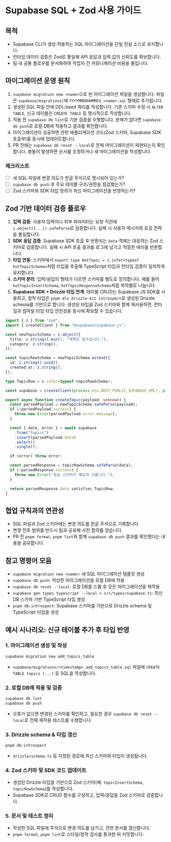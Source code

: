 # Supabase SQL + Zod 사용 가이드

## 목적
- Supabase CLI가 생성·적용하는 SQL 마이그레이션을 단일 진실 소스로 유지합니다.
- 런타임 데이터 검증은 Zod로 통일해 API 응답과 입력 값의 신뢰도를 확보합니다.
- 팀 내 공통 플로우를 문서화하여 작업자 간 커뮤니케이션 비용을 줄입니다.

## 마이그레이션 운영 원칙
1. `supabase migration new <name>`으로 빈 마이그레이션 파일을 생성합니다. 파일은 `supabase/migrations/`에 `YYYYMMDDHHMMSS_<name>.sql` 형태로 추가됩니다.
2. 생성된 SQL 파일 안에 DDL/seed 쿼리를 작성합니다. 기존 스키마 수정 시 `ALTER TABLE`, 신규 테이블은 `CREATE TABLE` 등 명시적으로 작성합니다.
3. 적용 전 `supabase db lint`로 기본 검증을 수행합니다. 문제가 없다면 `supabase db push`로 로컬 DB에 적용하고 결과를 확인합니다.
4. 마이그레이션이 성공하면 관련 애플리케이션 코드(Zod 스키마, Supabase SDK 호출부)를 동시에 업데이트합니다.
5. PR 전에는 `supabase db reset --local`로 전체 마이그레이션이 재현되는지 확인합니다. 충돌이 발생하면 순서를 조정하거나 새 마이그레이션을 작성합니다.

### 체크리스트
- [ ] 새 SQL 파일에 변경 의도가 한글 주석으로 명시되어 있는가?
- [ ] `supabase db push` 후 주요 테이블 구조/권한을 점검했는가?
- [ ] Zod 스키마와 SDK 타입 정의가 최신 마이그레이션을 반영하는가?

## Zod 기반 데이터 검증 플로우
1. **입력 검증**: 사용자 입력이나 외부 파라미터는 요청 직전에 `z.object({...}).safeParse`로 검증합니다. 실패 시 사용자 메시지와 로깅 전략을 통일합니다.
2. **SDK 응답 검증**: Supabase SDK 호출 후 반환되는 `data` 객체는 대응하는 Zod 스키마로 검증합니다. 실패 시 API 호출 결과를 로그에 남기고 적절한 에러를 반환합니다.
3. **타입 연동**: 스키마에서 `export type HotTopic = z.infer<typeof hotTopicSchema>`처럼 타입을 추출해 TypeScript 타입과 런타임 검증이 일치하게 유지합니다.
4. **스키마 분리**: 입력/응답의 형태가 다르면 스키마를 별도로 정의합니다. 예를 들어 `hotTopicInsertSchema`, `hotTopicResponseSchema`처럼 목적별로 나눕니다.
5. **Supabase SDK + Drizzle 타입 연계**: 테이블 CRUD는 Supabase JS SDK를 사용하고, 정적 타입은 `pnpm dlx drizzle-kit introspect`로 생성된 Drizzle schema를 기반으로 합니다. 생성된 타입을 Zod 스키마와 함께 재사용하면, 런타임과 컴파일 타임 타입 안전성을 동시에 확보할 수 있습니다.

```ts
import { z } from "zod";
import { createClient } from "@supabase/supabase-js";

const newTopicSchema = z.object({
  title: z.string().min(1, "제목은 필수입니다."),
  category: z.string(),
});

const topicRowSchema = newTopicSchema.extend({
  id: z.string().uuid(),
  created_at: z.string(),
});

type TopicRow = z.infer<typeof topicRowSchema>;

const supabase = createClient(process.env.NEXT_PUBLIC_SUPABASE_URL!, process.env.NEXT_PUBLIC_SUPABASE_ANON_KEY!);

export async function createTopic(payload: unknown) {
  const parsedPayload = newTopicSchema.safeParse(payload);
  if (!parsedPayload.success) {
    throw new Error(parsedPayload.error.message);
  }

  const { data, error } = await supabase
    .from("topics")
    .insert(parsedPayload.data)
    .select()
    .single();

  if (error) throw error;

  const parsedResponse = topicRowSchema.safeParse(data);
  if (!parsedResponse.success) {
    throw new Error("응답 스키마가 예상과 다릅니다.");
  }

  return parsedResponse.data satisfies TopicRow;
}
```

## 협업 규칙과의 연관성
- SQL 파일과 Zod 스키마에는 변경 의도를 한글 주석으로 기록합니다.
- 변경 전후 범위를 반드시 팀과 공유해 사전 합의를 얻습니다.
- PR 전 `pnpm format`, `pnpm lint`와 함께 `supabase db push` 결과를 확인했다는 내용을 공유합니다.

## 참고 명령어 모음
- `supabase migration new <name>`: 새 SQL 마이그레이션 템플릿 생성
- `supabase db push`: 작성한 마이그레이션을 로컬 DB에 적용
- `supabase db reset --local`: 로컬 DB를 드롭 후 모든 마이그레이션을 재적용
- `supabase gen types typescript --local > src/types/supabase.ts`: 최신 DB 스키마 기반 TypeScript 타입 생성
- `pnpm db:introspect`: Supabase 스키마를 기반으로 Drizzle schema 및 TypeScript 타입을 생성

## 예시 시나리오: 신규 테이블 추가 후 타입 반영

### 1. 마이그레이션 생성 및 작성
```bash
supabase migration new add_topics_table
```
- `supabase/migrations/<timestamp>_add_topics_table.sql` 파일에 `CREATE TABLE topics (...)` 등 SQL을 작성합니다.

### 2. 로컬 DB에 적용 및 검증
```bash
supabase db lint
supabase db push
```
- 오류가 없으면 변경된 스키마를 확인하고, 필요한 경우 `supabase db reset --local`로 전체 재적용 테스트를 수행합니다.

### 3. Drizzle schema & 타입 갱신
```bash
pnpm db:introspect
```
- `drizzle/schema.ts` 등 지정된 경로에 최신 스키마와 타입이 생성됩니다.

### 4. Zod 스키마 및 SDK 코드 업데이트
- 생성된 Drizzle 타입을 기반으로 Zod 스키마(예: `topicInsertSchema`, `topicRowSchema`)를 작성합니다.
- Supabase SDK로 CRUD 함수를 구성하고, 입력/응답을 Zod 스키마로 검증합니다.

### 5. 문서 및 테스트 정리
- 작성한 SQL 파일에 주석으로 변경 의도를 남기고, 관련 문서를 갱신합니다.
- `pnpm format`, `pnpm lint`로 스타일/정적 검사를 통과한 뒤 커밋합니다.
